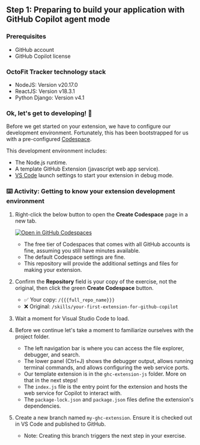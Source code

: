 ## Step 1: Preparing to build your application with GitHub Copilot agent mode

### Prerequisites

- GitHub account
- GitHub Copilot license

### OctoFit Tracker technology stack

- NodeJS: Version v20.17.0
- ReactJS: Version v18.3.1
- Python Django: Version v4.1

### Ok, let's get to developing! :mechanical_arm:

Before we get started on your extension, we have to configure our development environment.
Fortunately, this has been bootstrapped for us with a pre-configured [Codespace](https://github.com/features/codespaces).

This development environment includes:

- The Node.js runtime.
- A template GitHub Extension (javascript web app service).
- [VS Code](https://code.visualstudio.com/) launch settings to start your extension in debug mode.

### :keyboard: Activity: Getting to know your extension development environment

1. Right-click the below button to open the **Create Codespace** page in a new tab.

   [![Open in GitHub Codespaces](https://github.com/codespaces/badge.svg)](https://codespaces.new/{{full_repo_name}}?quickstart=1)

   - The free tier of Codespaces that comes with all GitHub accounts is fine, assuming you still have minutes available.
   - The default Codespace settings are fine.
   - This repository will provide the additional settings and files for making your extension.

1. Confirm the **Repository** field is your copy of the exercise, not the original, then click the green **Create Codespace** button.

   - ✅ Your copy: `/{{{full_repo_name}}}`
   - ❌ Original: `/skills/your-first-extension-for-github-copilot`

1. Wait a moment for Visual Studio Code to load.

1. Before we continue let's take a moment to familiarize ourselves with the project folder.

   - The left navigation bar is where you can access the file explorer, debugger, and search.
   - The lower panel (Ctrl+J) shows the debugger output, allows running terminal commands, and allows configuring the web service ports.
   - Our template extension is in the `ghc-extension-js` folder. More on that in the next steps!
   - The `index.js` file is the entry point for the extension and hosts the web service for Copilot to interact with.
   - The `package-lock.json` and `package.json` files define the extension's dependencies.

1. Create a new branch named `my-ghc-extension`. Ensure it is checked out in VS Code and published to GitHub.

   - Note: Creating this branch triggers the next step in your exercise.
